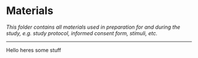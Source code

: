 # Materials

*This folder contains all materials used in preparation for and during the study, e.g. study protocol, informed consent form, stimuli, etc.*

---

Hello heres some stuff
